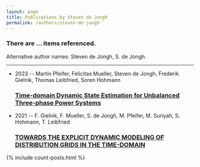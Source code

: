 ```yaml
---
layout: page
title: Publications by Steven de Jongh
permalink: /authors/steven-de-jongh
---
```


<h3 id="number-posts">There are ... items referenced.</h3>
<p id='info-authors'>Alternative author names: Steven de Jongh, S. de Jongh.</p>
<hr />
<ul class="post-list">
<li><span class='post-meta'>2023 -- Martin Pfeifer, Felicitas Mueller, Steven de Jongh, Frederik Gielnik, Thomas Leibfried, Soren Hohmann</span><h3><a class='post-link' href="{{ site.baseurl }}/time-domain-dynamic-state-estimation-for-unbalanced-three-phase-power-systems">Time-domain Dynamic State Estimation for Unbalanced Three-phase Power Systems</a></h3></li>
<li><span class='post-meta'>2021 -- F. Gielnik, F. Mueller, S. de Jongh, M. Pfeifer, M. Suriyah, S. Hohmann, T. Leibfried</span><h3><a class='post-link' href="{{ site.baseurl }}/towards-the-explicit-dynamic-modeling-of-distribution-grids-in-the-time-domain">TOWARDS THE EXPLICIT DYNAMIC MODELING OF DISTRIBUTION GRIDS IN THE TIME-DOMAIN</a></h3></li>

</ul>
{% include count-posts.html %}
